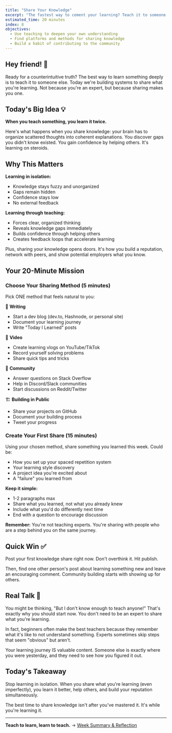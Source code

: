 ```yaml
---
title: "Share Your Knowledge"
excerpt: "The fastest way to cement your learning? Teach it to someone else."
estimated_time: 20 minutes
index: 8
objectives:
  - Use teaching to deepen your own understanding
  - Find platforms and methods for sharing knowledge
  - Build a habit of contributing to the community
---
```


## Hey friend! 👋

Ready for a counterintuitive truth? The best way to learn something deeply is to teach it to someone else. Today we're building systems to share what you're learning. Not because you're an expert, but because sharing makes you one.

## Today's Big Idea 💡

**When you teach something, you learn it twice.**

Here's what happens when you share knowledge: your brain has to organize scattered thoughts into coherent explanations. You discover gaps you didn't know existed. You gain confidence by helping others. It's learning on steroids.

## Why This Matters

**Learning in isolation:**

- Knowledge stays fuzzy and unorganized
- Gaps remain hidden
- Confidence stays low
- No external feedback

**Learning through teaching:**

- Forces clear, organized thinking
- Reveals knowledge gaps immediately
- Builds confidence through helping others
- Creates feedback loops that accelerate learning

Plus, sharing your knowledge opens doors. It's how you build a reputation, network with peers, and show potential employers what you know.

## Your 20-Minute Mission

### Choose Your Sharing Method (5 minutes)

Pick ONE method that feels natural to you:

📝 **Writing**

- Start a dev blog (dev.to, Hashnode, or personal site)
- Document your learning journey
- Write "Today I Learned" posts

🎥 **Video**

- Create learning vlogs on YouTube/TikTok
- Record yourself solving problems
- Share quick tips and tricks

💬 **Community**

- Answer questions on Stack Overflow
- Help in Discord/Slack communities
- Start discussions on Reddit/Twitter

🏗️ **Building in Public**

- Share your projects on GitHub
- Document your building process
- Tweet your progress

### Create Your First Share (15 minutes)

Using your chosen method, share something you learned this week. Could be:

- How you set up your spaced repetition system
- Your learning style discovery
- A project idea you're excited about
- A "failure" you learned from

**Keep it simple:**

- 1-2 paragraphs max
- Share what you learned, not what you already knew
- Include what you'd do differently next time
- End with a question to encourage discussion

**Remember:** You're not teaching experts. You're sharing with people who are a step behind you on the same journey.

## Quick Win ✅

Post your first knowledge share right now. Don't overthink it. Hit publish.

Then, find one other person's post about learning something new and leave an encouraging comment. Community building starts with showing up for others.

## Real Talk 💬

You might be thinking, "But I don't know enough to teach anyone!" That's exactly why you should start now. You don't need to be an expert to share what you're learning.

In fact, beginners often make the best teachers because they remember what it's like to not understand something. Experts sometimes skip steps that seem "obvious" but aren't.

Your learning journey IS valuable content. Someone else is exactly where you were yesterday, and they need to see how you figured it out.

## Today's Takeaway

Stop learning in isolation. When you share what you're learning (even imperfectly), you learn it better, help others, and build your reputation simultaneously.

The best time to share knowledge isn't after you've mastered it. It's while you're learning it.

---

**Teach to learn, learn to teach.** → [Week Summary & Reflection](./week-summary)
